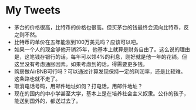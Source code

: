 # My Tweets

* 茅台的价格很高，比特币的价格也很高。但买茅台的钱最终会流向比特币，反之则不然。
* 比特币的单价在五年能涨到100万美元吗？应该可以吧。
* 如果一个人的现金够他开销25年，他基本上就算是财务自由了。这么说的理由是，这笔钱存银行的话，每年可以领4%的利息，刚好就是他一年的花销。但这里没有考虑通胀因素。如果考虑到的话，得需要更多钱。
* 购房做AirBNB可行吗？可以通过计算发现保持一定的利润率，还是比较难。这条路也就不走了。
* 取消电话号码，用邮件地址如何？打电话，用邮件地址？
* 现在的国内的中小学甚至大学，基本上是在培养社会主义奴隶。公仆的孩子，能送到国外的，都送过去了。
